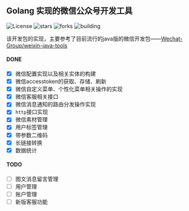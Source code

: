 ## Golang 实现的微信公众号开发工具

![License](https://img.shields.io/github/license/Weixin-Golang/wx-golang.svg)
![stars](https://img.shields.io/github/stars/Weixin-Golang/wx-golang.svg)
![forks](https://img.shields.io/github/forks/Weixin-Golang/wx-golang.svg)
![building](https://img.shields.io/badge/status-building-green.svg?longCache=true&style=plastic)

该开发包的实现，主要参考了目前流行的java版的微信开发包——[Wechat-Group/weixin-java-tools](https://github.com/Wechat-Group/weixin-java-tools)

#### DONE

- [x] 微信配置实现以及相关实体的构建
- [x] 微信accesstoken的获取、存储、刷新
- [x] 微信自定义菜单、个性化菜单相关操作的实现
- [x] 微信客服相关接口
- [x] 微信消息通知的路由分发操作实现
- [x] `http`接口实现
- [x] 微信素材管理
- [x] 用户标签管理
- [x] 带参数二维码
- [x] 长链接转换
- [x] 数据统计

#### TODO

- [ ] 图文消息留言管理
- [ ] 用户管理
- [ ] 账户管理
- [ ] 新版客服功能
